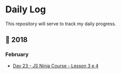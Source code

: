 # Daily Log 

This repository will serve to track my daily progress. 

## :calendar: 2018

### February 
* [Day 23 - JS Ninja Course - Lesson 3 e 4](2018/February/23.md)
